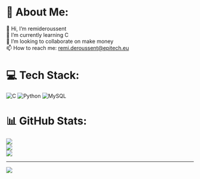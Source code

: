 # 💫 About Me:
👋 Hi, I’m remideroussent<br>🌱 I’m currently learning C<br>👀 I’m looking to collaborate on make money<br>📫 How to reach me: remi.deroussent@epitech.eu<br>


# 💻 Tech Stack:
![C](https://img.shields.io/badge/c-%2300599C.svg?style=for-the-badge&logo=c&logoColor=white) ![Python](https://img.shields.io/badge/python-3670A0?style=for-the-badge&logo=python&logoColor=ffdd54) ![MySQL](https://img.shields.io/badge/mysql-4479A1.svg?style=for-the-badge&logo=mysql&logoColor=white)
# 📊 GitHub Stats:
![](https://github-readme-stats.vercel.app/api?username=remideroussent&theme=codeSTACKr&hide_border=false&include_all_commits=false&count_private=false)<br/>
![](https://github-readme-streak-stats.herokuapp.com/?user=remideroussent&theme=codeSTACKr&hide_border=false)<br/>
![](https://github-readme-stats.vercel.app/api/top-langs/?username=remideroussent&theme=codeSTACKr&hide_border=false&include_all_commits=false&count_private=false&layout=compact)

---
[![](https://visitcount.itsvg.in/api?id=remideroussent&icon=0&color=0)](https://visitcount.itsvg.in)

<!-- Proudly created with GPRM ( https://gprm.itsvg.in ) -->
